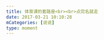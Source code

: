 ```yaml
---
title: 体育课的套路是<br><br>点完名就走
date: 2017-03-21 10:10:28
mCategories: [说说]
type: moment
---
```


<div id="pics-20170321101028"></div>

<script src="/lib/moment/pics.js"></script>
<script>
var data = [
    {"link": "2017-03-21_000000.jpeg", "type": "shuoshuo"}
];
picsRender(data, "pics-20170321101028");
</script>
